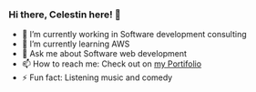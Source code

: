 ### Hi there, Celestin here! 👋

<!--
**niyoceles/niyoceles** is a ✨ _special_ ✨ repository because its `README.md` (this file) appears on your GitHub profile.
-->

- 🔭 I’m currently working in Software development consulting
- 🌱 I’m currently learning AWS 
- 💬 Ask me about Software web development
- 📫 How to reach me: Check out on [my Portifolio](https://niyonsaba.com/)
- ⚡ Fun fact: Listening music and comedy

